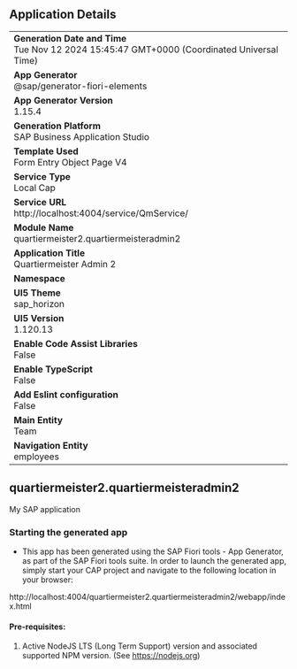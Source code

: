 ## Application Details
|               |
| ------------- |
|**Generation Date and Time**<br>Tue Nov 12 2024 15:45:47 GMT+0000 (Coordinated Universal Time)|
|**App Generator**<br>@sap/generator-fiori-elements|
|**App Generator Version**<br>1.15.4|
|**Generation Platform**<br>SAP Business Application Studio|
|**Template Used**<br>Form Entry Object Page V4|
|**Service Type**<br>Local Cap|
|**Service URL**<br>http://localhost:4004/service/QmService/|
|**Module Name**<br>quartiermeister2.quartiermeisteradmin2|
|**Application Title**<br>Quartiermeister Admin 2|
|**Namespace**<br>|
|**UI5 Theme**<br>sap_horizon|
|**UI5 Version**<br>1.120.13|
|**Enable Code Assist Libraries**<br>False|
|**Enable TypeScript**<br>False|
|**Add Eslint configuration**<br>False|
|**Main Entity**<br>Team|
|**Navigation Entity**<br>employees|

## quartiermeister2.quartiermeisteradmin2

My SAP application

### Starting the generated app

-   This app has been generated using the SAP Fiori tools - App Generator, as part of the SAP Fiori tools suite.  In order to launch the generated app, simply start your CAP project and navigate to the following location in your browser:

http://localhost:4004/quartiermeister2.quartiermeisteradmin2/webapp/index.html

#### Pre-requisites:

1. Active NodeJS LTS (Long Term Support) version and associated supported NPM version.  (See https://nodejs.org)


